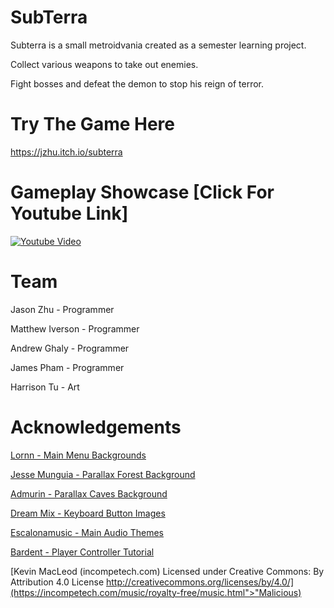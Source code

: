 # SubTerra
Subterra is a small metroidvania created as a semester learning project.

Collect various weapons to take out enemies.

Fight bosses and defeat the demon to stop his reign of terror.

# Try The Game Here

https://jzhu.itch.io/subterra

# Gameplay Showcase [Click For Youtube Link]

[![Youtube Video](https://img.itch.zone/aW1hZ2UvMjA1NDc3My8xMjA5MDYwOS5qcGc=/original/B7wmjF.jpg)]([https://www.youtube.com/watch?v=4LV0fjtzvIc](https://www.youtube.com/watch?v=8v-usKs7G7k&))

# Team
Jason Zhu - Programmer

Matthew Iverson - Programmer

Andrew Ghaly - Programmer

James Pham - Programmer

Harrison Tu - Art

# Acknowledgements
[Lornn - Main Menu Backgrounds](https://lornn.itch.io/backgrounds-dungeons-ruins-caves)

[Jesse Munguia - Parallax Forest Background](https://jesse-m.itch.io/jungle-pack)

[Admurin - Parallax Caves Background](https://admurin.itch.io/parallax-backgrounds-caves)

[Dream Mix - Keyboard Button Images](https://dreammix.itch.io/keyboard-keys-for-ui)

[Escalonamusic - Main Audio Themes](https://assetstore.unity.com/packages/audio/music/action-rpg-music-free-85434)

[Bardent - Player Controller Tutorial](https://www.youtube.com/watch?v=Pux1GlFwKPs&list=PLy78FINcVmjA0zDBhLuLNL1Jo6xNMMq-W)

[Kevin MacLeod (incompetech.com) Licensed under Creative Commons: By Attribution 4.0 License http://creativecommons.org/licenses/by/4.0/](https://incompetech.com/music/royalty-free/music.html">"Malicious)

